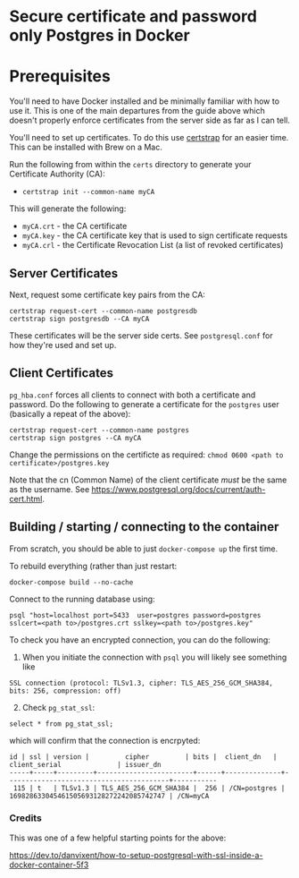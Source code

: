# Secure certificate and password only Postgres in Docker


# Prerequisites

You'll need to have Docker installed and be minimally familiar with how to use it. This is one of the main departures from the guide above which doesn't properly enforce certificates from the server side as far as I can tell.

You'll need to set up certificates. To do this use [certstrap](https://github.com/square/certstrap) for an easier time. This can be installed with Brew on a Mac.

Run the following from within the `certs` directory to generate your Certificate Authority (CA):

- `certstrap init --common-name myCA`

This will generate the following:
- `myCA.crt` - the CA certificate
- `myCA.key` - the CA certificate key that is used to sign certificate requests
- `myCA.crl` - the Certificate Revocation List (a list of revoked certificates)


## Server Certificates
Next, request some certificate key pairs from the CA:
```
certstrap request-cert --common-name postgresdb
certstrap sign postgresdb --CA myCA
```

These certificates will be the server side certs. See `postgresql.conf` for how they're used and set up.

## Client Certificates
`pg_hba.conf` forces all clients to connect with both a certificate and password. Do the following to generate a certificate for the `postgres` user (basically a repeat of the above):

```
certstrap request-cert --common-name postgres
certstrap sign postgres --CA myCA
```

Change the permissions on the certificte as required:
`chmod 0600 <path to certificate>/postgres.key`

Note that the cn (Common Name) of the client certificate _must_ be the same as the username. See https://www.postgresql.org/docs/current/auth-cert.html.
## Building / starting / connecting to the container
From scratch, you should be able to just `docker-compose up` the first time.

To rebuild everything (rather than just restart:

```docker-compose build --no-cache```

Connect to the running database using:

```psql "host=localhost port=5433  user=postgres password=postgres sslcert=<path to>/postgres.crt sslkey=<path to>/postgres.key"```

To check you have an encrypted connection, you can do the following:

1. When you initiate the connection with `psql` you will likely see something like

```
SSL connection (protocol: TLSv1.3, cipher: TLS_AES_256_GCM_SHA384, bits: 256, compression: off)
```

2. Check `pg_stat_ssl`:

```
select * from pg_stat_ssl;
```

which will confirm that the connection is encrpyted:

```
id | ssl | version |         cipher         | bits |  client_dn   |              client_serial              | issuer_dn
-----+-----+---------+------------------------+------+--------------+-----------------------------------------+-----------
 115 | t   | TLSv1.3 | TLS_AES_256_GCM_SHA384 |  256 | /CN=postgres | 169828633045461505693128272242085742747 | /CN=myCA
 ```


### Credits

This was one of a few helpful starting points for the above:

 https://dev.to/danvixent/how-to-setup-postgresql-with-ssl-inside-a-docker-container-5f3




